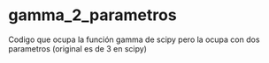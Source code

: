 # gamma_2_parametros
Codigo que ocupa la función gamma de scipy pero la ocupa con dos parametros (original es de 3 en scipy)
